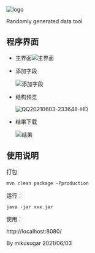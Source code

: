 ![logo](https://cdn.jsdelivr.net/gh/mikusugar/PictureBed@master/uPic/2021/06/logo.gif)

Randomly generated data tool
## 程序界面

+ 主界面![主界面](https://cdn.jsdelivr.net/gh/mikusugar/PictureBed@master/uPic/2021/06/dR4vps.png)

+ 添加字段

  ![添加字段](https://cdn.jsdelivr.net/gh/mikusugar/PictureBed@master/uPic/2021/06/添加字段.gif)

+ 结构预览

  ![QQ20210603-233648-HD](https://cdn.jsdelivr.net/gh/mikusugar/PictureBed@master/uPic/2021/06/QQ20210603-233648-HD.gif)

+ 结果下载

  ![结果](https://cdn.jsdelivr.net/gh/mikusugar/PictureBed@master/uPic/2021/06/结果.gif)

## 使用说明

打包 

```shell
mvn clean package -Pproduction
```

运行：

```shell
java -jar xxx.jar
```

使用：

http://localhost:8080/



By mikusugar 2021/06/03



